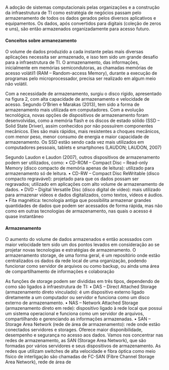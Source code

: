A adoção de sistemas computacionais pelas organizações e a construção da infraestrutura de TI como estratégia de negócios passam pelo armazenamento de todos os dados gerados pelos diversos aplicativos e equipamentos. Os dados, após convertidos para digitais (coleção de zeros e uns), são então armazenados organizadamente para acesso futuro.

#### Conceitos sobre armanezamento 

O volume de dados produzido a cada instante pelas mais diversas aplicações necessita ser armazenado, e isso tem sido um grande desafio para a infraestrutura de TI. O armazenamento, das informações, inicialmente em memórias semicondutoras, as chamadas memórias de acesso volátil1 (RAM – Random-access Memory), durante a execução de programas pelo microprocessador, precisa ser realizado em algum meio não volátil.

Com a necessidade de armazenamento, surgiu o disco rígido, apresentado na figura 2, com alta capacidade de armazenamento e velocidade de acesso. Segundo O’Brien e Marakas (2013), tem sido a forma de armazenamento mais utilizada em computadores. Com a evolução tecnológica, novas opções de dispositivos de armazenamento foram desenvolvidas, como a memória flash e os discos de estado sólido (SSD – Solid State Driver), assim conhecidos por não possuírem componentes mecânicos. Eles são mais rápidos, mais resistentes a choques mecânicos, com menor peso, menor consumo de energia e maior capacidade de armazenamento. Os SSD estão sendo cada vez mais utilizados em computadores pessoais, tablets e smartphones (LAUDON; LAUDON, 2007)

Segundo Laudon e Laudon (2007), outros dispositivos de armazenamento podem ser utilizados, como:
• CD-ROM – Compact Disc – Read-only Memory (disco compacto de memória apenas de leitura): utilizado para armazenamento
só de leitura.
• CD-RW – Compact Disc ReWritable (disco compacto regravável):
projetado para que os dados possam ser regravados; utilizado
em aplicações com alto volume de armazenamento de dados.
• DVD – Digital Versatile Disc (disco digital de vídeo): mais utilizado para armazenar vídeos e dados digitalizados, como textos,
vídeos e áudios.
• Fita magnética: tecnologia antiga que possibilita armazenar grandes quantidades de dados que podem ser acessados de forma
rápida, mas não como em outras tecnologias de armazenamento, nas quais o acesso é quase instantâneo

#### Armazenamento 
O aumento do volume de dados armazenados e então acessados com maior velocidade tem sido um dos pontos levados em consideração ao se projetar novas tecnologias e estratégias de armazenamento. O armazenamento storage, de uma forma geral, é um repositório onde estão centralizados os dados da rede local de uma organização, podendo funcionar como servidor de arquivos ou como backup, ou ainda uma área de compartilhamento de informações e colaboração

As funções de storage podem ser divididas em três tipos, dependendo de como são ligados à infraestrutura de TI:
• DAS – Direct Attached Storage (armazenamento direto vinculado): é um dispositivo externo ligado diretamente a um
computador ou servidor e funciona como um disco externo de
armazenamento.
• NAS – Network Attached Storage (armazenamento direto em
rede): dispositivo ligado à rede local que possui um sistema
operacional e funciona como um servidor de arquivos, compartilhando e gerenciando as informações armazenadas.
• SAN – Storage Area Network (rede de área de armazenamento): rede onde estão conectados servidores e storages. Oferece
maior disponibilidade, desempenho e segurança no acesso aos
dados.
Vamos nos concentrar nas redes de armazenamento, as SAN
(Storage Area Network), que são formadas por vários servidores e seus
dispositivos de armazenamento. As redes que utilizam switches de alta
velocidade e fibra óptica como meio físico de interligação são chamadas de FC-SAN (Fibre Channel Storage Area Network), rede de área de